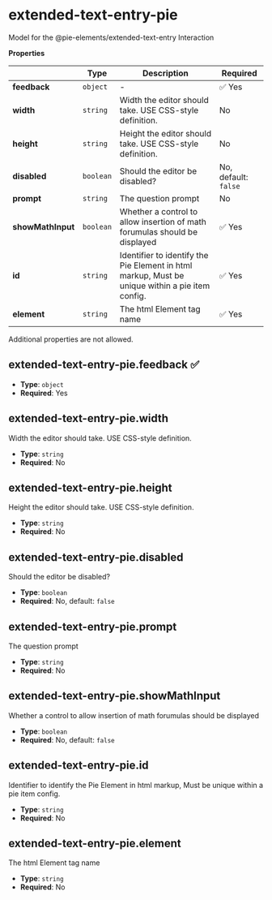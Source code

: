 # extended-text-entry-pie

Model for the @pie-elements/extended-text-entry Interaction

**Properties**

|   |Type|Description|Required|
|---|----|-----------|--------|
|**feedback**|`object`|-| :white_check_mark: Yes|
|**width**|`string`|Width the editor should take. USE CSS-style definition.|No|
|**height**|`string`|Height the editor should take. USE CSS-style definition.|No|
|**disabled**|`boolean`|Should the editor be disabled?|No, default: `false`|
|**prompt**|`string`|The question prompt|No|
|**showMathInput**|`boolean`|Whether a control to allow insertion of math forumulas should be displayed| :white_check_mark: Yes|
|**id**|`string`|Identifier to identify the Pie Element in html markup, Must be unique within a pie item config.| :white_check_mark: Yes|
|**element**|`string`|The html Element tag name| :white_check_mark: Yes|

Additional properties are not allowed.

## extended-text-entry-pie.feedback :white_check_mark: 

* **Type**: `object`
* **Required**: Yes

## extended-text-entry-pie.width

Width the editor should take. USE CSS-style definition.

* **Type**: `string`
* **Required**: No

## extended-text-entry-pie.height

Height the editor should take. USE CSS-style definition.

* **Type**: `string`
* **Required**: No

## extended-text-entry-pie.disabled

Should the editor be disabled?

* **Type**: `boolean`
* **Required**: No, default: `false`

## extended-text-entry-pie.prompt

The question prompt

* **Type**: `string`
* **Required**: No

## extended-text-entry-pie.showMathInput

Whether a control to allow insertion of math forumulas should be displayed

* **Type**: `boolean`
* **Required**: No, default: `false`

## extended-text-entry-pie.id

Identifier to identify the Pie Element in html markup, Must be unique within a pie item config.

* **Type**: `string`
* **Required**: No

## extended-text-entry-pie.element

The html Element tag name

* **Type**: `string`
* **Required**: No


